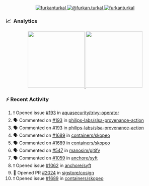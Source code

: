<p align="center">
  <a href="https://linkedin.com/in/furkanturkal" target="blank">
    <img src="https://img.shields.io/badge/linkedin-%230077B5.svg?&style=for-the-badge&logo=linkedin&logoColor=white" alt="furkanturkal" />
  </a>
  <a href="https://medium.com/@furkan.turkal" target="blank">
    <img src="https://img.shields.io/badge/medium-%2312100E.svg?&style=for-the-badge&logo=medium&logoColor=white" alt="@furkan.turkal" />
  </a>
  <a href="https://twitter.com/furkanturkaI" target="blank">
    <img src="https://img.shields.io/badge/Twitter-1DA1F2?style=for-the-badge&logo=twitter&logoColor=white" alt="furkanturkaI" />
  </a>
</p>

### 📈 &nbsp;Analytics

<p align="center">
  <a href="https://coderstats.net/github/#Dentrax">
    <img height="180em" src="https://github-readme-stats-eight-theta.vercel.app/api?username=Dentrax&show_icons=true&theme=algolia&include_all_commits=true&count_private=true&line_height=26"/>
    <img height="180em" src="https://github-readme-stats-eight-theta.vercel.app/api/top-langs/?username=Dentrax&layout=compact&langs_count=8&theme=algolia&line_height=26"/>
  </a>
</p>

### :zap: Recent Activity

<!--START_SECTION:activity-->
1. ❗️ Opened issue [#193](https://github.com/aquasecurity/trivy-operator/issues/193) in [aquasecurity/trivy-operator](https://github.com/aquasecurity/trivy-operator)
2. 🗣 Commented on [#193](https://github.com/philips-labs/slsa-provenance-action/issues/193) in [philips-labs/slsa-provenance-action](https://github.com/philips-labs/slsa-provenance-action)
3. 🗣 Commented on [#193](https://github.com/philips-labs/slsa-provenance-action/issues/193) in [philips-labs/slsa-provenance-action](https://github.com/philips-labs/slsa-provenance-action)
4. 🗣 Commented on [#1689](https://github.com/containers/skopeo/issues/1689) in [containers/skopeo](https://github.com/containers/skopeo)
5. 🗣 Commented on [#1689](https://github.com/containers/skopeo/issues/1689) in [containers/skopeo](https://github.com/containers/skopeo)
6. 🗣 Commented on [#547](https://github.com/manosim/gitify/issues/547) in [manosim/gitify](https://github.com/manosim/gitify)
7. 🗣 Commented on [#1059](https://github.com/anchore/syft/issues/1059) in [anchore/syft](https://github.com/anchore/syft)
8. ❗️ Opened issue [#1062](https://github.com/anchore/syft/issues/1062) in [anchore/syft](https://github.com/anchore/syft)
9. 💪 Opened PR [#2024](https://github.com/sigstore/cosign/pull/2024) in [sigstore/cosign](https://github.com/sigstore/cosign)
10. ❗️ Opened issue [#1689](https://github.com/containers/skopeo/issues/1689) in [containers/skopeo](https://github.com/containers/skopeo)
<!--END_SECTION:activity-->
